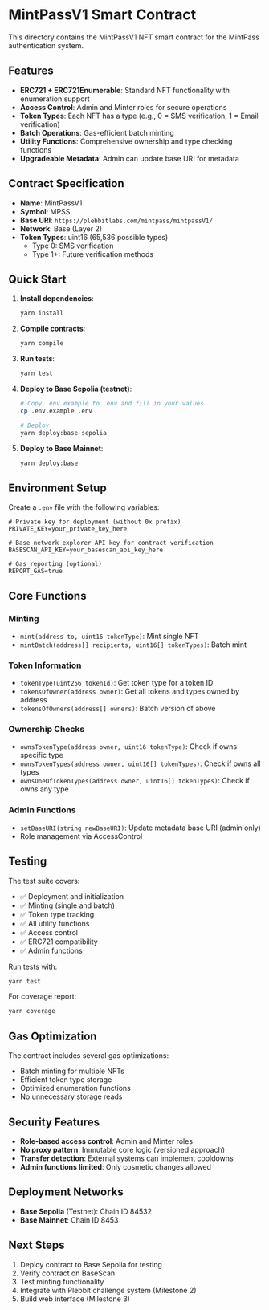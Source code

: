 # MintPassV1 Smart Contract

This directory contains the MintPassV1 NFT smart contract for the MintPass authentication system.

## Features

- **ERC721 + ERC721Enumerable**: Standard NFT functionality with enumeration support
- **Access Control**: Admin and Minter roles for secure operations
- **Token Types**: Each NFT has a type (e.g., 0 = SMS verification, 1 = Email verification)
- **Batch Operations**: Gas-efficient batch minting
- **Utility Functions**: Comprehensive ownership and type checking functions
- **Upgradeable Metadata**: Admin can update base URI for metadata

## Contract Specification

- **Name**: MintPassV1
- **Symbol**: MPSS
- **Base URI**: `https://plebbitlabs.com/mintpass/mintpassV1/`
- **Network**: Base (Layer 2)
- **Token Types**: uint16 (65,536 possible types)
  - Type 0: SMS verification
  - Type 1+: Future verification methods

## Quick Start

1. **Install dependencies**:
   ```bash
   yarn install
   ```

2. **Compile contracts**:
   ```bash
   yarn compile
   ```

3. **Run tests**:
   ```bash
   yarn test
   ```

4. **Deploy to Base Sepolia (testnet)**:
   ```bash
   # Copy .env.example to .env and fill in your values
   cp .env.example .env
   
   # Deploy
   yarn deploy:base-sepolia
   ```

5. **Deploy to Base Mainnet**:
   ```bash
   yarn deploy:base
   ```

## Environment Setup

Create a `.env` file with the following variables:

```env
# Private key for deployment (without 0x prefix)
PRIVATE_KEY=your_private_key_here

# Base network explorer API key for contract verification
BASESCAN_API_KEY=your_basescan_api_key_here

# Gas reporting (optional)
REPORT_GAS=true
```

## Core Functions

### Minting
- `mint(address to, uint16 tokenType)`: Mint single NFT
- `mintBatch(address[] recipients, uint16[] tokenTypes)`: Batch mint

### Token Information
- `tokenType(uint256 tokenId)`: Get token type for a token ID
- `tokensOfOwner(address owner)`: Get all tokens and types owned by address
- `tokensOfOwners(address[] owners)`: Batch version of above

### Ownership Checks
- `ownsTokenType(address owner, uint16 tokenType)`: Check if owns specific type
- `ownsTokenTypes(address owner, uint16[] tokenTypes)`: Check if owns all types
- `ownsOneOfTokenTypes(address owner, uint16[] tokenTypes)`: Check if owns any type

### Admin Functions
- `setBaseURI(string newBaseURI)`: Update metadata base URI (admin only)
- Role management via AccessControl

## Testing

The test suite covers:
- ✅ Deployment and initialization
- ✅ Minting (single and batch)
- ✅ Token type tracking
- ✅ All utility functions
- ✅ Access control
- ✅ ERC721 compatibility
- ✅ Admin functions

Run tests with:
```bash
yarn test
```

For coverage report:
```bash
yarn coverage
```

## Gas Optimization

The contract includes several gas optimizations:
- Batch minting for multiple NFTs
- Efficient token type storage
- Optimized enumeration functions
- No unnecessary storage reads

## Security Features

- **Role-based access control**: Admin and Minter roles
- **No proxy pattern**: Immutable core logic (versioned approach)
- **Transfer detection**: External systems can implement cooldowns
- **Admin functions limited**: Only cosmetic changes allowed

## Deployment Networks

- **Base Sepolia** (Testnet): Chain ID 84532
- **Base Mainnet**: Chain ID 8453

## Next Steps

1. Deploy contract to Base Sepolia for testing
2. Verify contract on BaseScan
3. Test minting functionality
4. Integrate with Plebbit challenge system (Milestone 2)
5. Build web interface (Milestone 3) 